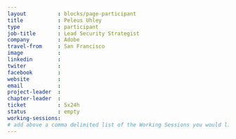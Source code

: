 ```yaml
---
layout          : blocks/page-participant
title           : Peleus Uhley
type            : participant
job-title       : Lead Security Strategist
company         : Adobe
travel-from     : San Francisco
image           :
linkedin        :
twiter          :
facebook        :
website         :
email           :
project-leader  :
chapter-leader  :
ticket          : 5x24h
status          : empty
working-sessions:
# add above a comma delimited list of the Working Sessions you would like to attend (use the session's title)
---
```


<!-- put more details about participant here -->
